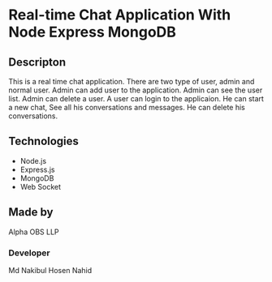 # Real-time Chat Application With Node Express MongoDB

## Descripton

This is a real time chat application. There are two type of user, admin and normal user. Admin can add user to the application. Admin can see the user list. Admin can delete a user. A user can login to the applicaion. He can start a new chat, See all his conversations and messages. He can delete his conversations.

## Technologies

- Node.js
- Express.js
- MongoDB
- Web Socket

## Made by

Alpha OBS LLP

### Developer

Md Nakibul Hosen Nahid
